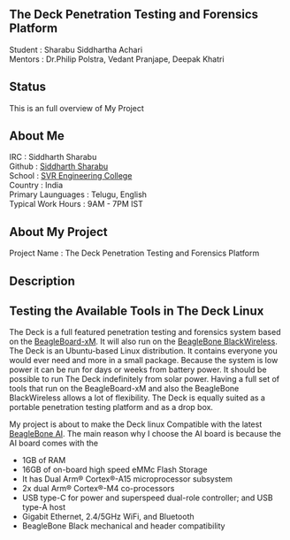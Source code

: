 ## The Deck Penetration Testing and Forensics Platform

Student : Sharabu Siddhartha Achari          
Mentors : Dr.Philip Polstra, Vedant Pranjape, Deepak Khatri    

## Status

This is an full overview of My Project

## About Me

IRC : Siddharth Sharabu     
Github : [Siddharth Sharabu](https://github.com/SiddharthSharabu-1729)      
School : [SVR Engineering College](www.svrec.ac.in)      
Country : India      
Primary Launguages : Telugu, English    
Typical Work Hours : 9AM - 7PM IST

## About My Project

Project Name : The Deck Penetration Testing and Forensics Platform      

## Description 

## Testing the Available Tools in The Deck Linux

The Deck is a full featured penetration testing and forensics system based on the [BeagleBoard-xM](https://beagleboard.org/beagleboard-xm).
It will also run on the [BeagleBone BlackWireless](https://beagleboard.org/black-wireless). The Deck is an Ubuntu-based Linux distribution. 
It contains everyone you would ever need and more in a small package. Because the system is low power it can be run for days or weeks from battery power. 
It should be possible to run The Deck indefinitely from solar power. Having a full set of tools that run on the BeagleBoard-xM and also the BeagleBone BlackWireless allows a lot of flexibility.
The Deck is equally suited as a portable penetration testing platform and as a drop box.


My project is about to make the Deck linux Compatible with the latest [BeagleBone AI](https://beagleboard.org/ai). The main reason why I choose the AI board is because
the AI board comes with the 


* 1GB of RAM
* 16GB of on-board high speed eMMc Flash Storage
* It has Dual Arm® Cortex®-A15 microprocessor subsystem
* 2x dual Arm® Cortex®-M4 co-processors
* USB type-C for power and superspeed dual-role controller; and USB type-A host
* Gigabit Ethernet, 2.4/5GHz WiFi, and Bluetooth
* BeagleBone Black mechanical and header compatibility

